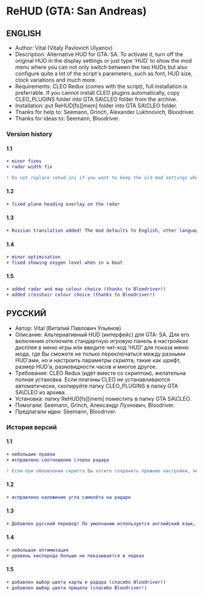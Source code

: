 # ReHUD (GTA: San Andreas)
## ENGLISH
* Author: Vital (Vitaly Pavlovich Ulyanov)
* Description: Alternative HUD for GTA: SA. To activate it, turn off the original HUD in the display settings or just type 'HUD' to show the mod menu where you can not only switch between the two HUDs but also configure quite a lot of the script's parameters, such as font, HUD size, clock variations and much more.
* Requirements: CLEO Redux (comes with the script), full installation is preferrable. If you cannot install CLEO plugins automatically, copy CLEO_PLUGINS folder into GTA SA\CLEO folder from the archive.
* Installation: put ReHUD[fs][mem] folder into GTA SA\CLEO folder.
* Thanks for help to: Seemann, Grinch, Alexander Lukhnovich, Bloodriver.
* Thanks for ideas to: Seemann, Bloodriver.

### Version history
#### 1.1
```diff
+ minor fixes
+ radar width fix

! Do not replace rehud.ini if you want to keep the old mod settings when updating.
```
#### 1.2
```diff
+ fixed plane heading overlay on the radar
```
#### 1.3
```diff
+ Russian translation added! The mod defaults to English, other languages can be found in Localisation folder, just copy the texts.js from the desired language subfolder into the main directory.
```
#### 1.4
```diff
+ minor optimisation
+ fixed showing oxygen level when in a boat
```
#### 1.5
```diff
+ added radar and map colour choice (thanks to Bloodriver!)
+ added crosshair colour choice (thanks to Bloodriver!)
```

## РУССКИЙ
* Автор: Vital (Виталий Павлович Ульянов)
* Описание: Альтернативный HUD (интерфейс) для GTA: SA. Для его включения отключите стандартную игровую панель в настройках дисплея в меню игры или введите чит-код 'HUD' для показа меню мода, где Вы сможете не только переключаться между разными HUD’ами, но и настроить параметры скрипта, такие как шрифт, размер HUD’а, разновидности часов и многое другое.
* Требования: CLEO Redux (идёт вместе со скриптом), желательна полная установка. Если плагины CLEO не устанавливаются автоматически, скопируйте папку CLEO_PLUGINS в папку GTA SA\CLEO из архива.
* Установка: папку ReHUD[fs][mem] поместить в папку GTA SA\CLEO.
* Помогали: Seemann, Grinch, Александр Лухнович, Bloodriver.
* Предлагали идеи: Seemann, Bloodriver.

### История версий
#### 1.1
```diff
+ небольшие правки
+ исправлено соотношение сторон радара

! Если при обновлении скрипта Вы хотите сохранить прежние настройки, не заменяйте файл rehud.ini.
```
#### 1.2
```diff
+ исправлено наложение угла самолёта на радаре
```
#### 1.3
```diff
+ Добавлен русский перевод! По умолчанию используется английский язык, переводы лежат в папке Localisation: выбрав подпапку с нужным языком, скопируйте из неё файл texts.js в основной каталог скрипта.
```
#### 1.4
```diff
+ небольшая оптимизация
+ уровень кислорода больше не показывается в лодках
```

#### 1.5
```diff
+ добавлен выбор цвета карты и радара (спасибо Bloodriver!)
+ добавлен выбор цвета прицела (спасибо Bloodriver!)
```